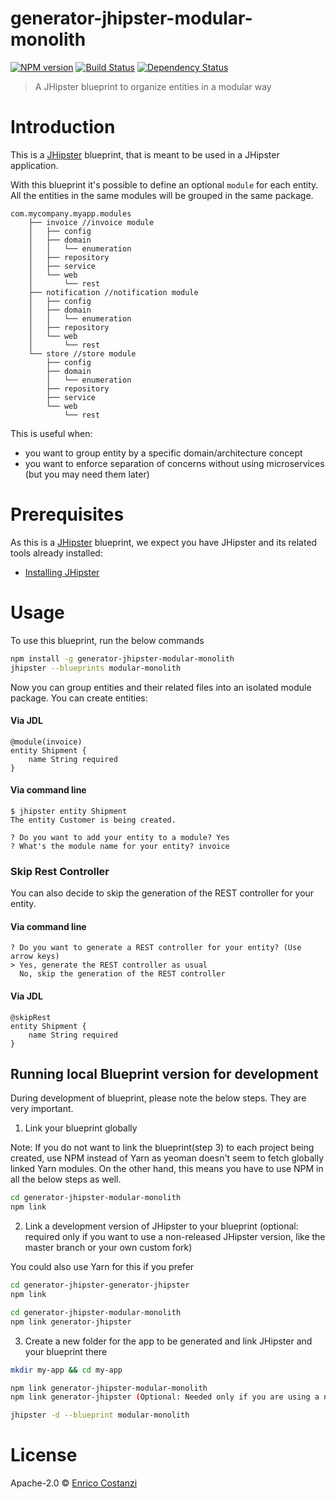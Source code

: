 # generator-jhipster-modular-monolith
[![NPM version][npm-image]][npm-url] [![Build Status][github-actions-image]][github-actions-url] [![Dependency Status][daviddm-image]][daviddm-url]
> A JHipster blueprint to organize entities in a modular way

# Introduction

This is a [JHipster](https://www.jhipster.tech/) blueprint, that is meant to be used in a JHipster application.

With this blueprint it's possible to define an optional `module` for each entity. All the entities in the same modules
will be grouped in the same package.

```
com.mycompany.myapp.modules
    ├── invoice //invoice module
    │   ├── config
    │   ├── domain
    │   │   └── enumeration
    │   ├── repository
    │   ├── service
    │   └── web
    │       └── rest
    ├── notification //notification module
    │   ├── config
    │   ├── domain
    │   │   └── enumeration
    │   ├── repository
    │   └── web
    │       └── rest
    └── store //store module
        ├── config
        ├── domain
        │   └── enumeration
        ├── repository
        ├── service
        └── web
            └── rest
```

This is useful when:
- you want to group entity by a specific domain/architecture concept
- you want to enforce separation of concerns without using microservices (but you may need them later)

# Prerequisites

As this is a [JHipster](https://www.jhipster.tech/) blueprint, we expect you have JHipster and its related tools already installed:

- [Installing JHipster](https://www.jhipster.tech/installation/)

# Usage

To use this blueprint, run the below commands

```bash
npm install -g generator-jhipster-modular-monolith
jhipster --blueprints modular-monolith
```

Now you can group entities and their related files into an isolated module package. You can create entities:

#### Via JDL

```
@module(invoice)
entity Shipment {
    name String required
}
```

#### Via command line

```
$ jhipster entity Shipment
The entity Customer is being created.

? Do you want to add your entity to a module? Yes
? What's the module name for your entity? invoice

```

### Skip Rest Controller

You can also decide to skip the generation of the REST controller for your entity.

#### Via command line

```
? Do you want to generate a REST controller for your entity? (Use arrow keys)
> Yes, generate the REST controller as usual
  No, skip the generation of the REST controller
```

#### Via JDL

```
@skipRest
entity Shipment {
    name String required
}
```

## Running local Blueprint version for development

During development of blueprint, please note the below steps. They are very important.

1. Link your blueprint globally 

Note: If you do not want to link the blueprint(step 3) to each project being created, use NPM instead of Yarn as yeoman doesn't seem to fetch globally linked Yarn modules. On the other hand, this means you have to use NPM in all the below steps as well.

```bash
cd generator-jhipster-modular-monolith
npm link
```

2. Link a development version of JHipster to your blueprint (optional: required only if you want to use a non-released JHipster version, like the master branch or your own custom fork)

You could also use Yarn for this if you prefer

```bash
cd generator-jhipster-generator-jhipster
npm link

cd generator-jhipster-modular-monolith
npm link generator-jhipster
```

3. Create a new folder for the app to be generated and link JHipster and your blueprint there

```bash
mkdir my-app && cd my-app

npm link generator-jhipster-modular-monolith
npm link generator-jhipster (Optional: Needed only if you are using a non-released JHipster version)

jhipster -d --blueprint modular-monolith

```

# License

Apache-2.0 © [Enrico Costanzi]()


[npm-image]: https://img.shields.io/npm/v/generator-jhipster-modular-monolith.svg
[npm-url]: https://npmjs.org/package/generator-jhipster-modular-monolith
[github-actions-image]: https://github.com/ecostanzi/generator-jhipster-modular-monolith/workflows/Build/badge.svg
[github-actions-url]: https://github.com/ecostanzi/generator-jhipster-modular-monolith/actions
[daviddm-image]: https://david-dm.org/ecostanzi/generator-jhipster-modular-monolith.svg?theme=shields.io
[daviddm-url]: https://david-dm.org/ecostanzi/generator-jhipster-modular-monolith
